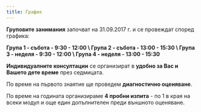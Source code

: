 ```yaml
---
title: График
---
```


**Груповите занимания** започват на 31.09.2017 г. и се провеждат според графика:

**Група 1 - събота - 9:30 - 12:00 \\
Група 2 - събота - 13:00 - 15:30 \\
Група 3 - неделя - 9:30 - 12:00 \\
Група 4 - неделя - 13:00 - 15:30**

**Индивидуалните консултации** се организират в **удобно за Вас и Вашето дете време** през седмицата.

По време на първото знаятие ще проведем **диагностично оценяване**.

По време на годината организираме **4 пробни изпита** - по 1 в края на всеки модул и още един допълнителен преди външното оценяване.
